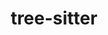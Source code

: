 ---
title: "tree-sitter"
layout: cache
categories: [package, v0.22.2]
meta: {"versions": ["0.22.2"], "compilers": ["gcc@=10.2.1", "gcc@=7.5.0"], "oss": ["centos7", "ubuntu18.04"], "platforms": ["linux"], "targets": ["x86_64_v3"], "stacks": ["developer-tools", "developer-tools-manylinux2014", "root"], "num_specs": 2, "num_specs_by_stack": {"root": 2, "developer-tools-manylinux2014": 1, "developer-tools": 1}}
spec_details: [{"hash": "iqucusaw2ot4r54e6qfsqnzpesuzpr2o", "compiler": "gcc@=10.2.1", "versions": ["0.22.2"], "os": "centos7", "platform": "linux", "target": "x86_64_v3", "variants": ["build_system=makefile"], "stacks": ["root", "developer-tools-manylinux2014"], "size": "-", "tarball": "https://binaries.spack.io/v0.22.2/build_cache/linux-centos7-x86_64_v3/gcc-10.2.1/tree-sitter-0.22.2/linux-centos7-x86_64_v3-gcc-10.2.1-tree-sitter-0.22.2-iqucusaw2ot4r54e6qfsqnzpesuzpr2o.spack"}, {"hash": "7adq63pcbhdard4pzln45lsznzut54od", "compiler": "gcc@=7.5.0", "versions": ["0.22.2"], "os": "ubuntu18.04", "platform": "linux", "target": "x86_64_v3", "variants": ["build_system=makefile"], "stacks": ["root", "developer-tools"], "size": "-", "tarball": "https://binaries.spack.io/v0.22.2/build_cache/linux-ubuntu18.04-x86_64_v3/gcc-7.5.0/tree-sitter-0.22.2/linux-ubuntu18.04-x86_64_v3-gcc-7.5.0-tree-sitter-0.22.2-7adq63pcbhdard4pzln45lsznzut54od.spack"}]
---